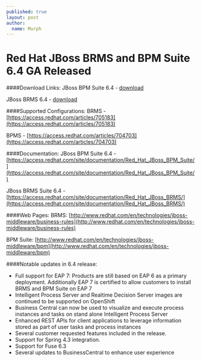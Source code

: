 ```yaml
---
published: true
layout: post
author:
  name: Murph
---
```

# Red Hat JBoss BRMS and BPM Suite 6.4 GA Released

####Download Links:
JBoss BPM Suite 6.4 - [download](https://access.redhat.com/jbossnetwork/restricted/listSoftware.html?product=bpm.suite&downloadType=distributions)

JBoss BRMS 6.4 - [download](https://access.redhat.com/jbossnetwork/restricted/listSoftware.html?product=brms&downloadType=distributions)

####Supported Configurations:
BRMS - [https://access.redhat.com/articles/705183](https://access.redhat.com/articles/705183)

BPMS - [https://access.redhat.com/articles/704703](https://access.redhat.com/articles/704703)

####Documentation:
JBoss BPM Suite 6.4 - [https://access.redhat.com/site/documentation/Red_Hat_JBoss_BPM_Suite/](https://access.redhat.com/site/documentation/Red_Hat_JBoss_BPM_Suite/)

JBoss BRMS Suite 6.4 - [https://access.redhat.com/site/documentation/Red_Hat_JBoss_BRMS/](https://access.redhat.com/site/documentation/Red_Hat_JBoss_BRMS/)

####Web Pages:
BRMS: [http://www.redhat.com/en/technologies/jboss-middleware/business-rules](http://www.redhat.com/en/technologies/jboss-middleware/business-rules)

BPM Suite: [http://www.redhat.com/en/technologies/jboss-middleware/bpm](http://www.redhat.com/en/technologies/jboss-middleware/bpm)


####Notable updates in 6.4 release:
* Full support for EAP 7:  Products are still based on EAP 6 as a primary deployment.  Additionally EAP 7 is certified to allow customers to install BRMS and BPM Suite on EAP 7
* Intelligent Process Server and Realtime Decision Server images are continued to be supported on OpenShift
* Business Central can now be used to visualize and execute process instances and tasks on stand alone Intelligent Process Server
* Enhanced REST APIs for client applications to leverage information stored as part of user tasks and process instances
* Several customer requested features included in the release.
* Support for Spring 4.3 integration.
* Support for Fuse 6.3
* Several updates to BusinessCentral to enhance user experience
